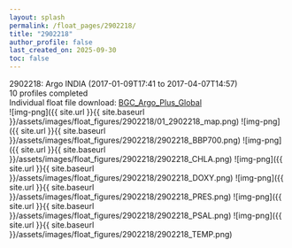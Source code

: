 ```yaml
---
layout: splash
permalink: /float_pages/2902218/
title: "2902218"
author_profile: false
last_created_on: 2025-09-30
toc: false
---
```

 
2902218: Argo INDIA (2017-01-09T17:41 to 2017-04-07T14:57)\
10 profiles completed\
Individual float file download: [BGC_Argo_Plus_Global](https://ftp.soest.hawaii.edu/bgc_argo_plus/Individual_Floats/outliers_removed/2902218_Sprof_processed.nc)\
![img-png]({{ site.url }}{{ site.baseurl }}/assets/images/float_figures/2902218/01_2902218_map.png)
![img-png]({{ site.url }}{{ site.baseurl }}/assets/images/float_figures/2902218/2902218_BBP700.png)
![img-png]({{ site.url }}{{ site.baseurl }}/assets/images/float_figures/2902218/2902218_CHLA.png)
![img-png]({{ site.url }}{{ site.baseurl }}/assets/images/float_figures/2902218/2902218_DOXY.png)
![img-png]({{ site.url }}{{ site.baseurl }}/assets/images/float_figures/2902218/2902218_PRES.png)
![img-png]({{ site.url }}{{ site.baseurl }}/assets/images/float_figures/2902218/2902218_PSAL.png)
![img-png]({{ site.url }}{{ site.baseurl }}/assets/images/float_figures/2902218/2902218_TEMP.png)
